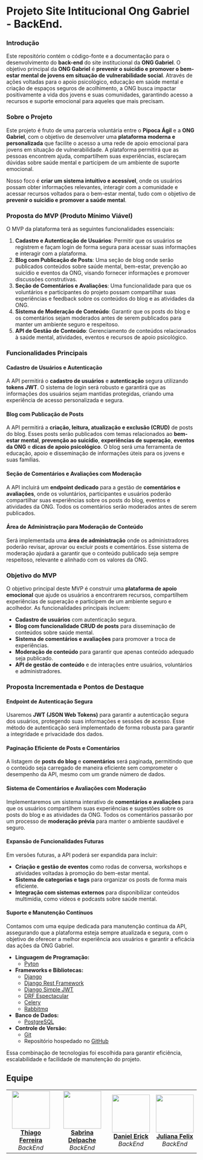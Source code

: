 # Projeto Site Intitucional Ong Gabriel - BackEnd.

### Introdução

Este repositório contém o código-fonte e a documentação para o desenvolvimento do **back-end** do site institucional da **ONG Gabriel**. O objetivo principal da **ONG Gabriel** é **prevenir o suicídio e promover o bem-estar mental de jovens em situação de vulnerabilidade social**. Através de ações voltadas para o apoio psicológico, educação em saúde mental e criação de espaços seguros de acolhimento, a ONG busca impactar positivamente a vida dos jovens e suas comunidades, garantindo acesso a recursos e suporte emocional para aqueles que mais precisam.

### Sobre o Projeto

Este projeto é fruto de uma parceria voluntária entre o **Pipoca Ágil** e a **ONG Gabriel**, com o objetivo de desenvolver uma **plataforma moderna e personalizada** que facilite o acesso a uma rede de apoio emocional para jovens em situação de vulnerabilidade. A plataforma permitirá que as pessoas encontrem ajuda, compartilhem suas experiências, esclareçam dúvidas sobre saúde mental e participem de um ambiente de suporte emocional.

Nosso foco é **criar um sistema intuitivo e acessível**, onde os usuários possam obter informações relevantes, interagir com a comunidade e acessar recursos voltados para o bem-estar mental, tudo com o objetivo de **prevenir o suicídio e promover a saúde mental**.

### Proposta do MVP (Produto Mínimo Viável)

O MVP da plataforma terá as seguintes funcionalidades essenciais:

1. **Cadastro e Autenticação de Usuários**: Permitir que os usuários se registrem e façam login de forma segura para acessar suas informações e interagir com a plataforma.
2. **Blog com Publicação de Posts**: Uma seção de blog onde serão publicados conteúdos sobre saúde mental, bem-estar, prevenção ao suicídio e eventos da ONG, visando fornecer informações e promover discussões construtivas.
3. **Seção de Comentários e Avaliações**: Uma funcionalidade para que os voluntários e participantes do projeto possam compartilhar suas experiências e feedback sobre os conteúdos do blog e as atividades da ONG.
4. **Sistema de Moderação de Conteúdo**: Garantir que os posts do blog e os comentários sejam moderados antes de serem publicados para manter um ambiente seguro e respeitoso.
5. **API de Gestão de Conteúdo**: Gerenciamento de conteúdos relacionados à saúde mental, atividades, eventos e recursos de apoio psicológico.

### Funcionalidades Principais

#### Cadastro de Usuários e Autenticação

A API permitirá o **cadastro de usuários** e **autenticação** segura utilizando **tokens JWT**. O sistema de login será robusto e garantirá que as informações dos usuários sejam mantidas protegidas, criando uma experiência de acesso personalizada e segura.

#### Blog com Publicação de Posts

A API permitirá a **criação, leitura, atualização e exclusão (CRUD)** de posts do blog. Esses posts serão publicados com temas relacionados ao **bem-estar mental**, **prevenção ao suicídio**, **experiências de superação**, **eventos da ONG** e **dicas de apoio psicológico**. O blog será uma ferramenta de educação, apoio e disseminação de informações úteis para os jovens e suas famílias.

#### Seção de Comentários e Avaliações com Moderação

A API incluirá um **endpoint dedicado** para a gestão de **comentários e avaliações**, onde os voluntários, participantes e usuários poderão compartilhar suas experiências sobre os posts do blog, eventos e atividades da ONG. Todos os comentários serão moderados antes de serem publicados.

#### Área de Administração para Moderação de Conteúdo

Será implementada uma **área de administração** onde os administradores poderão revisar, aprovar ou excluir posts e comentários. Esse sistema de moderação ajudará a garantir que o conteúdo publicado seja sempre respeitoso, relevante e alinhado com os valores da ONG.

### Objetivo do MVP

O objetivo principal deste MVP é construir uma **plataforma de apoio emocional** que ajude os usuários a encontrarem recursos, compartilhem experiências de superação e participem de um ambiente seguro e acolhedor. As funcionalidades principais incluem:

- **Cadastro de usuários** com autenticação segura.
- **Blog com funcionalidade CRUD de posts** para disseminação de conteúdos sobre saúde mental.
- **Sistema de comentários e avaliações** para promover a troca de experiências.
- **Moderação de conteúdo** para garantir que apenas conteúdo adequado seja publicado.
- **API de gestão de conteúdo** e de interações entre usuários, voluntários e administradores.

### Proposta Incrementada e Pontos de Destaque

#### Endpoint de Autenticação Segura

Usaremos **JWT (JSON Web Tokens)** para garantir a autenticação segura dos usuários, protegendo suas informações e sessões de acesso. Esse método de autenticação será implementado de forma robusta para garantir a integridade e privacidade dos dados.

#### Paginação Eficiente de Posts e Comentários

A listagem de **posts do blog** e **comentários** será paginada, permitindo que o conteúdo seja carregado de maneira eficiente sem comprometer o desempenho da API, mesmo com um grande número de dados.

#### Sistema de Comentários e Avaliações com Moderação

Implementaremos um sistema interativo de **comentários e avaliações** para que os usuários compartilhem suas experiências e sugestões sobre os posts do blog e as atividades da ONG. Todos os comentários passarão por um processo de **moderação prévia** para manter o ambiente saudável e seguro.

#### Expansão de Funcionalidades Futuras

Em versões futuras, a API poderá ser expandida para incluir:

- **Criação e gestão de eventos** como rodas de conversa, workshops e atividades voltadas à promoção do bem-estar mental.
- **Sistema de categorias e tags** para organizar os posts de forma mais eficiente.
- **Integração com sistemas externos** para disponibilizar conteúdos multimídia, como vídeos e podcasts sobre saúde mental.

#### Suporte e Manutenção Contínuos

Contamos com uma equipe dedicada para manutenção contínua da API, assegurando que a plataforma esteja sempre atualizada e segura, com o objetivo de oferecer a melhor experiência aos usuários e garantir a eficácia das ações da ONG Gabriel.

- **Linguagem de Programação:**
  - [Pyton](https://www.python.org/)
- **Frameworks e Bibliotecas:**
  - [Django](https://www.djangoproject.com/)
  - [Django Rest Framework](https://www.django-rest-framework.org/)
  - [Django Simple JWT](https://django-rest-framework-simplejwt.readthedocs.io/en/latest/)
  - [DRF Espectacular](https://drf-spectacular.readthedocs.io/en/latest/)
  - [Celery](https://docs.celeryq.dev/en/stable/)
  - [Rabbitmq](https://pypi.org/project/pillow/)
- **Banco de Dados:**
  - [PostgreSQL](https://www.postgresql.org/)
- **Controle de Versão:**
  - [Git](https://git-scm.com/)
  - Repositório hospedado no [GitHub](https://github.com/)

Essa combinação de tecnologias foi escolhida para garantir eficiência, escalabilidade e facilidade de manutenção do projeto.

## Equipe

<div align="center">
  <table>
    <tr>
      <td align="center">
        <img src="https://avatars.githubusercontent.com/u/108550945?v=4" width="100" ><br>
        <a href="https://github.com/thiagoferreirapy" ><b>Thiago Ferreira</b></a><br>
        <i>BackEnd</i>
      </td>
      <td align="center">
        <img src="https://avatars.githubusercontent.com/u/67665085?v=4" width="100" ><br>
        <a href="https://github.com/Sabrinadelpache" ><b>Sabrina Delpache</b></a><br>
        <i>BackEnd</i>
      </td>
      <td align="center">
        <img src="https://avatars.githubusercontent.com/u/109382838?v=4" width="100" ><br>
        <a href="https://github.com/danielerick-dev" ><b>Daniel Erick</b></a><br>
        <i>BackEnd</i>
      </td>
      <td align="center">
        <img src="https://avatars.githubusercontent.com/u/151978350?v=4" width="100" ><br>
        <a href="https://github.com/juhffelix" ><b>Juliana Felix</b></a><br>
        <i>BackEnd</i>
      </td>
    </tr>
  </table>
</div>
